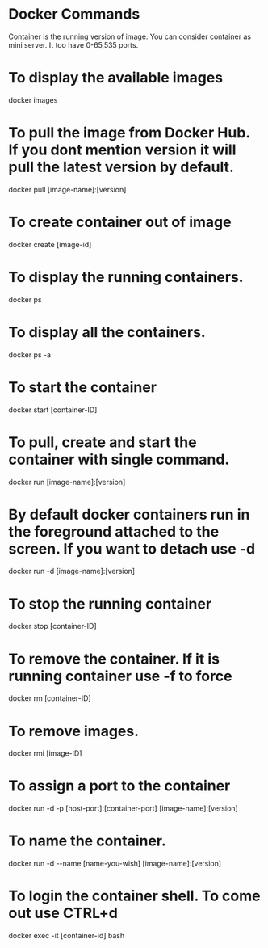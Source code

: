 # Docker Commands

Container is the running version of image. You can consider container as mini server. It too have 0-65,535 ports.

# To display the available images

docker images

# To pull the image from Docker Hub. If you dont mention version it will pull the latest version by default.

docker pull [image-name]:[version]

# To create container out of image

docker create [image-id]

# To display the running containers.

docker ps

# To display all the containers.

docker ps -a

# To start the container

docker start [container-ID]

# To pull, create and start the container with single command.

docker run [image-name]:[version]

# By default docker containers run in the foreground attached to the screen. If you want to detach use -d

docker run -d [image-name]:[version]

# To stop the running container

docker stop [container-ID]

# To remove the container. If it is running container use -f to force

docker rm [container-ID]

# To remove images.

docker rmi [image-ID]

# To assign a port to the container

docker run -d -p [host-port]:[container-port] [image-name]:[version]

# To name the container.

docker run -d --name [name-you-wish] [image-name]:[version]

# To login the container shell. To come out use CTRL+d

docker exec -it [container-id] bash
